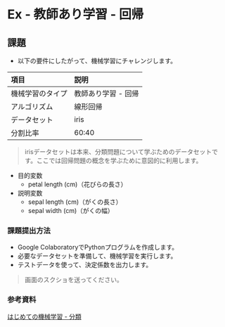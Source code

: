 # Ex - 教師あり学習 - 回帰

## 課題

* 以下の要件にしたがって、機械学習にチャレンジします。

|項目|説明|
|:--|:--|
|機械学習のタイプ|教師あり学習 - 回帰|
|アルゴリズム|線形回帰|
|データセット|iris |
|分割比率|60:40|

> irisデータセットは本来、分類問題について学ぶためのデータセットです。ここでは回帰問題の概念を学ぶために意図的に利用します。

* 目的変数
  + petal length (cm)（花びらの長さ）
* 説明変数
  + sepal length (cm)（がくの長さ）
  + sepal width (cm)（がくの幅）

### 課題提出方法

* Google ColaboratoryでPythonプログラムを作成します。
* 必要なデータセットを準備して、機械学習を実行します。
* テストデータを使って、決定係数を出力します。

> 画面のスクショを送ってください。

### 参考資料

[はじめての機械学習 - 分類](../003.md)

<!-- 
from sklearn.datasets import load_iris
from sklearn.model_selection import train_test_split
from sklearn.linear_model import LinearRegression

iris = load_iris()
print(iris.feature_names)

data = iris.data[:, 0:2]
target = iris.data[:, 2]

x_train, x_test, y_train, y_test = train_test_split(data, target, train_size=0.6)
model = LinearRegression()
model.fit(x_train, y_train)

model.score(x_test, y_test)

-->
